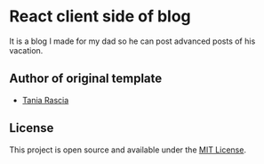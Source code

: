 



# React client side of blog
It is a blog I made for my dad so he can post advanced posts of his vacation.

## Author of original template

- [Tania Rascia](https://www.taniarascia.com)

## License

This project is open source and available under the [MIT License](LICENSE).
